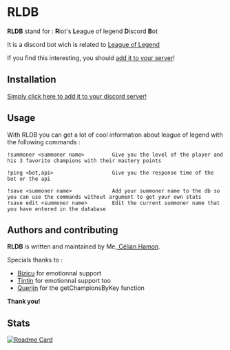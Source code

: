 # RLDB

**RLDB** stand for : **R**iot's **L**eague of legend **D**iscord **B**ot

It is a discord bot wich is related to [League of Legend](https://ru.leagueoflegends.com/ru-ru/)

If you find this interesting, you should [add it to your server](https://discord.com/api/oauth2/authorize?client_id=863820008193916958&permissions=0&scope=bot)!

## Installation

[Simply click here to add it to your discord server!](https://discord.com/api/oauth2/authorize?client_id=863820008193916958&permissions=0&scope=bot)

## Usage
With RLDB you can get a lot of cool information about league of legend with the following commands :
````
!summoner <summoner name>         Give you the level of the player and his 3 favorite champions with their mastery points

!ping <bot,api>                   Give you the response time of the bot or the api

!save <summoner name>             Add your summoner name to the db so you can use the commands without argument to get your own stats
!save edit <summoner name>        Edit the current summoner name that you have entered in the database
````

## Authors and contributing

**RLDB** is written and maintained by Me,[ Célian Hamon](github.com/skelletondude).

Specials thanks to :
* [Bizicu](https://github.com/bizicu) for emotionnal support 
* [Tintin](https://github.com/tintin361) for emotionnal support too
* [Querijn](https://github.com/Querijn/) for the getChampionsByKey function

**Thank
you!**

## Stats

[![Readme Card](https://github-readme-stats.vercel.app/api/pin/?username=skelletondude&repo=Rldb&theme=jolly)](https://github.com/skelletondude/Rldb)

